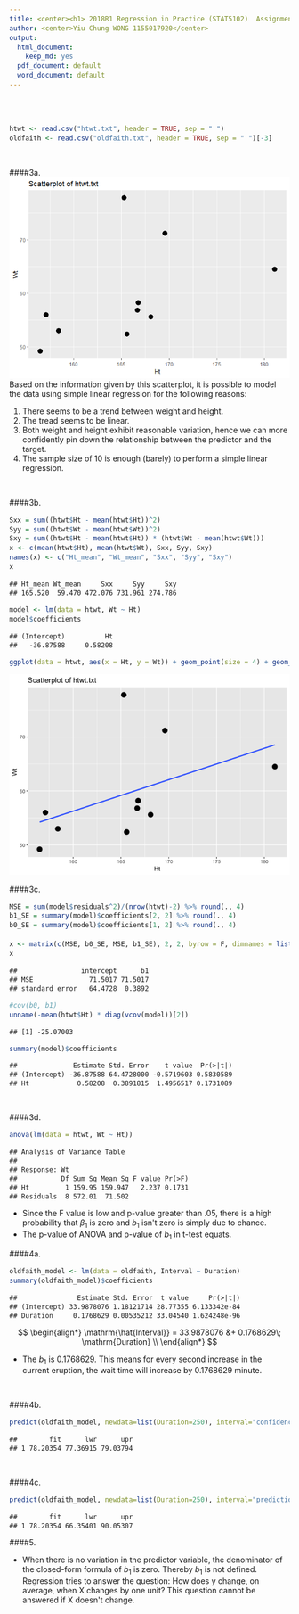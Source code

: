 ```yaml
---
title: <center><h1> 2018R1 Regression in Practice (STAT5102)  Assignment 1</h1></center><br />
author: <center>Yiu Chung WONG 1155017920</center>
output:
  html_document:
    keep_md: yes
  pdf_document: default
  word_document: default
--- 
```

<br />
<br />







```r
htwt <- read.csv("htwt.txt", header = TRUE, sep = " ")
oldfaith <- read.csv("oldfaith.txt", header = TRUE, sep = " ")[-3]
```
<br />

####3a. 
![](Assignment_1_files/figure-html/unnamed-chunk-4-1.png)<!-- -->
<br />
Based on the information given by this scatterplot, it is possible to model the data using simple linear regression for the following reasons:

1. There seems to be a trend between weight and height.
2. The tread seems to be linear.
3. Both weight and height exhibit reasonable variation, hence we can more confidently pin down the relationship between the predictor and the target.
4. The sample size of 10 is enough (barely) to perform a simple linear regression.
<br />

####3b. 

```r
Sxx = sum((htwt$Ht - mean(htwt$Ht))^2)
Syy = sum((htwt$Wt - mean(htwt$Wt))^2)
Sxy = sum((htwt$Ht - mean(htwt$Ht)) * (htwt$Wt - mean(htwt$Wt)))
x <- c(mean(htwt$Ht), mean(htwt$Wt), Sxx, Syy, Sxy)
names(x) <- c("Ht_mean", "Wt_mean", "Sxx", "Syy", "Sxy")
x
```

```
## Ht_mean Wt_mean     Sxx     Syy     Sxy 
## 165.520  59.470 472.076 731.961 274.786
```

```r
model <- lm(data = htwt, Wt ~ Ht)
model$coefficients
```

```
## (Intercept)          Ht 
##   -36.87588     0.58208
```

```r
ggplot(data = htwt, aes(x = Ht, y = Wt)) + geom_point(size = 4) + geom_smooth(method = lm, se = FALSE) + ggtitle("Scatterplot of htwt.txt")
```

![](Assignment_1_files/figure-html/unnamed-chunk-5-1.png)<!-- -->
<br />

####3c. 

```r
MSE = sum(model$residuals^2)/(nrow(htwt)-2) %>% round(., 4)
b1_SE = summary(model)$coefficients[2, 2] %>% round(., 4)
b0_SE = summary(model)$coefficients[1, 2] %>% round(., 4)

x <- matrix(c(MSE, b0_SE, MSE, b1_SE), 2, 2, byrow = F, dimnames = list(c("MSE", "standard error"), c("intercept", "b1")))
x
```

```
##                intercept      b1
## MSE              71.5017 71.5017
## standard error   64.4728  0.3892
```

```r
#cov(b0, b1)
unname(-mean(htwt$Ht) * diag(vcov(model))[2])
```

```
## [1] -25.07003
```

```r
summary(model)$coefficients
```

```
##              Estimate Std. Error    t value  Pr(>|t|)
## (Intercept) -36.87588 64.4728000 -0.5719603 0.5830589
## Ht            0.58208  0.3891815  1.4956517 0.1731089
```
<br />

####3d. 

```r
anova(lm(data = htwt, Wt ~ Ht))
```

```
## Analysis of Variance Table
## 
## Response: Wt
##           Df Sum Sq Mean Sq F value Pr(>F)
## Ht         1 159.95 159.947   2.237 0.1731
## Residuals  8 572.01  71.502
```
* Since the F value is low and p-value greater than .05, there is a high probability that $\beta_{1}$ is zero and $b_{1}$ isn't zero is simply due to chance. 
* The p-value of ANOVA and p-value of $b_{1}$ in t-test equats.

####4a.  <br />


```r
oldfaith_model <- lm(data = oldfaith, Interval ~ Duration)
summary(oldfaith_model)$coefficients
```

```
##               Estimate Std. Error  t value     Pr(>|t|)
## (Intercept) 33.9878076 1.18121714 28.77355 6.133342e-84
## Duration     0.1768629 0.00535212 33.04540 1.624248e-96
```

$$
\begin{align*}
\mathrm{\hat{Interval}} = 33.9878076 
    &+ 0.1768629\;  \mathrm{Duration}    \\
\end{align*}
$$

* The $b_{1}$ is 0.1768629. This means for every second increase in the current eruption, the wait time will increase by 0.1768629 minute. 
<br />

####4b.  <br />

```r
predict(oldfaith_model, newdata=list(Duration=250), interval="confidence", level=.95)
```

```
##        fit      lwr      upr
## 1 78.20354 77.36915 79.03794
```
<br />

####4c.  <br />

```r
predict(oldfaith_model, newdata=list(Duration=250), interval="prediction", level=.95)
```

```
##        fit      lwr      upr
## 1 78.20354 66.35401 90.05307
```


####5.  <br />
* When there is no variation in the predictor variable, the denominator of the closed-form formula of $b_{1}$ is zero. Thereby $b_{1}$ is not defined. Regression tries to answer the question: How does y change, on average, when X changes by one unit? This question cannot be answered if X doesn't change.
